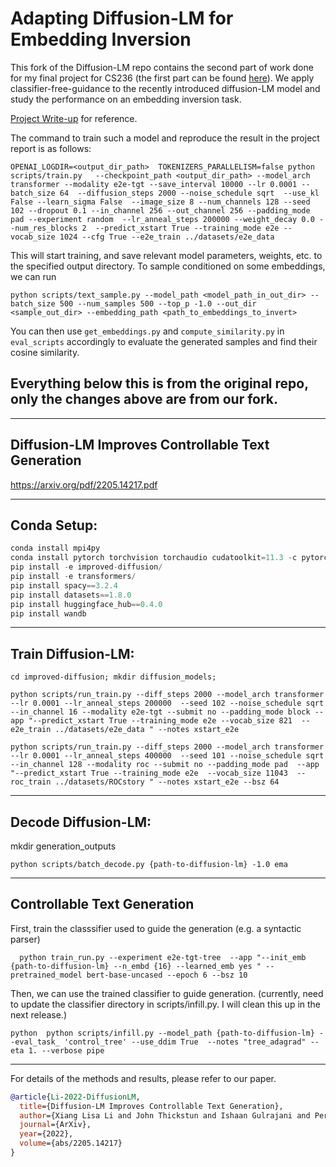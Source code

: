 # Adapting Diffusion-LM for Embedding Inversion

This fork of the Diffusion-LM repo contains the second part of work done for my final project for CS236 (the first part can be found [here](https://github.com/ramvenkat98/vec2text-imitator)). We apply classifier-free-guidance to the recently introduced diffusion-LM model and study the performance on an embedding inversion task. 

[Project Write-up](https://github.com/ramvenkat98/Inverting-Embeddings-Diffusion-LM/blob/main/cs236_final_report.pdf) for reference.

The command to train such a model and reproduce the result in the project report is as follows:
```
OPENAI_LOGDIR=<output_dir_path>  TOKENIZERS_PARALLELISM=false python scripts/train.py   --checkpoint_path <output_dir_path> --model_arch transformer --modality e2e-tgt --save_interval 10000 --lr 0.0001 --batch_size 64  --diffusion_steps 2000 --noise_schedule sqrt  --use_kl False --learn_sigma False  --image_size 8 --num_channels 128 --seed 102 --dropout 0.1 --in_channel 256 --out_channel 256 --padding_mode pad --experiment random  --lr_anneal_steps 200000 --weight_decay 0.0 --num_res_blocks 2  --predict_xstart True --training_mode e2e --vocab_size 1024 --cfg True --e2e_train ../datasets/e2e_data
```

This will start training, and save relevant model parameters, weights, etc. to the specified output directory. To sample conditioned on some embeddings, we can run
```
python scripts/text_sample.py --model_path <model_path_in_out_dir> --batch_size 500 --num_samples 500 --top_p -1.0 --out_dir <sample_out_dir> --embedding_path <path_to_embeddings_to_invert>
```

You can then use `get_embeddings.py` and `compute_similarity.py` in `eval_scripts` accordingly to evaluate the generated samples and find their cosine similarity.


## Everything below this is from the original repo, only the changes above are from our fork.
---
## Diffusion-LM Improves Controllable Text Generation

https://arxiv.org/pdf/2205.14217.pdf 



-----------------------------------------------------
## Conda Setup:
```python 
conda install mpi4py
conda install pytorch torchvision torchaudio cudatoolkit=11.3 -c pytorch
pip install -e improved-diffusion/ 
pip install -e transformers/
pip install spacy==3.2.4
pip install datasets==1.8.0 
pip install huggingface_hub==0.4.0 
pip install wandb
```

-----------------------------------------------------
## Train Diffusion-LM:

```cd improved-diffusion; mkdir diffusion_models;```

```python scripts/run_train.py --diff_steps 2000 --model_arch transformer --lr 0.0001 --lr_anneal_steps 200000  --seed 102 --noise_schedule sqrt --in_channel 16 --modality e2e-tgt --submit no --padding_mode block --app "--predict_xstart True --training_mode e2e --vocab_size 821  --e2e_train ../datasets/e2e_data " --notes xstart_e2e```

```python scripts/run_train.py --diff_steps 2000 --model_arch transformer --lr 0.0001 --lr_anneal_steps 400000  --seed 101 --noise_schedule sqrt  --in_channel 128 --modality roc --submit no --padding_mode pad  --app "--predict_xstart True --training_mode e2e  --vocab_size 11043  --roc_train ../datasets/ROCstory " --notes xstart_e2e --bsz 64```


-------------------
## Decode Diffusion-LM:
mkdir generation_outputs 

``python scripts/batch_decode.py {path-to-diffusion-lm} -1.0 ema``


------------------- 
## Controllable Text Generation 
First, train the classsifier used to guide the generation (e.g. a syntactic parser) 

``  
python train_run.py --experiment e2e-tgt-tree  --app "--init_emb {path-to-diffusion-lm} --n_embd {16} --learned_emb yes " --pretrained_model bert-base-uncased --epoch 6 --bsz 10
``

Then, we can use the trained classifier to guide generation. 
(currently, need to update the classifier directory in scripts/infill.py. I will clean this up in the next release.)

``python 
python scripts/infill.py --model_path {path-to-diffusion-lm} --eval_task_ 'control_tree' --use_ddim True  --notes "tree_adagrad" --eta 1. --verbose pipe``



-----------------------------------------------------

For details of the methods and results, please refer to our paper. 


```bibtex
@article{Li-2022-DiffusionLM,
  title={Diffusion-LM Improves Controllable Text Generation},
  author={Xiang Lisa Li and John Thickstun and Ishaan Gulrajani and Percy Liang and Tatsunori Hashimoto},
  journal={ArXiv},
  year={2022},
  volume={abs/2205.14217}
}
```

